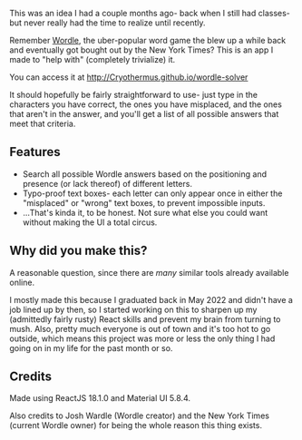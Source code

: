 This was an idea I had a couple months ago- back when I still had classes- but never really had the time to realize until recently.

Remember [Wordle](https://www.nytimes.com/games/wordle/index.html), the uber-popular word game the blew up a while back and eventually got bought out by the New York Times? This is an app I made to "help with" (completely trivialize) it.

You can access it at http://Cryothermus.github.io/wordle-solver

It should hopefully be fairly straightforward to use- just type in the characters you have correct, the ones you have misplaced, and the ones that aren't in the answer, and you'll get a list of all possible answers that meet that criteria.

## Features

- Search all possible Wordle answers based on the positioning and presence (or lack thereof) of different letters.
- Typo-proof text boxes- each letter can only appear once in either the "misplaced" or "wrong" text boxes, to prevent impossible inputs.
- ...That's kinda it, to be honest. Not sure what else you could want without making the UI a total circus.

## Why did you make this?

A reasonable question, since there are *many* similar tools already available online.

I mostly made this because I graduated back in May 2022 and didn't have a job lined up by then, so I started working on this to sharpen up my (admittedly fairly rusty) React skills and prevent my brain from turning to mush. Also, pretty much everyone is out of town and it's too hot to go outside, which means this project was more or less the only thing I had going on in my life for the past month or so.

## Credits

Made using ReactJS 18.1.0 and Material UI 5.8.4.

Also credits to Josh Wardle (Wordle creator) and the New York Times (current Wordle owner) for being the whole reason this thing exists.
